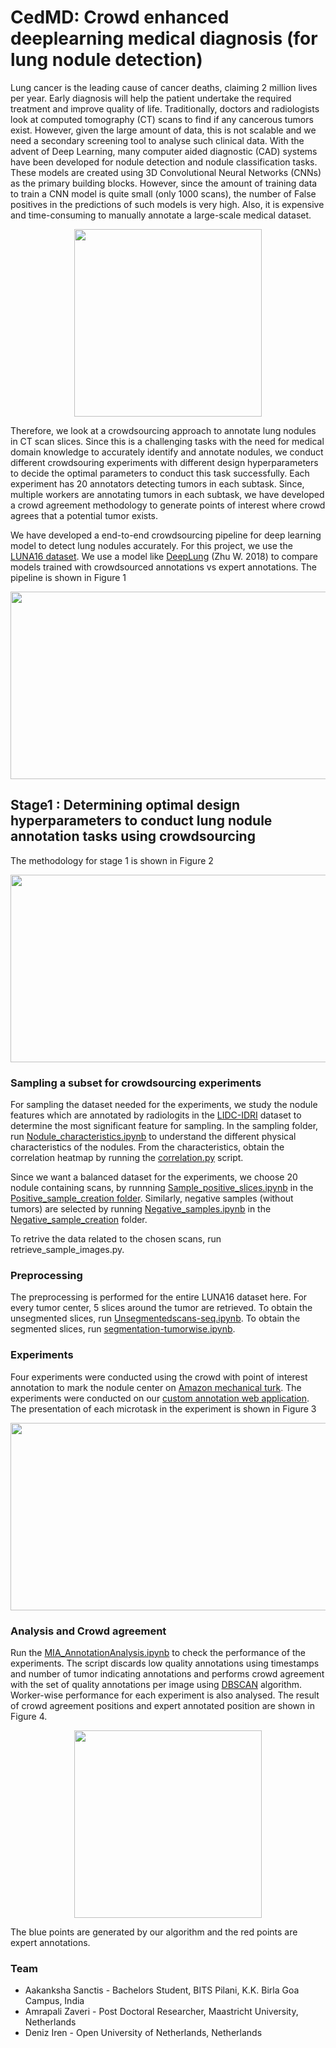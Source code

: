 # CedMD: Crowd enhanced deeplearning medical diagnosis (for lung nodule detection)
Lung cancer is the leading cause of cancer deaths, claiming 2 million lives per year. Early diagnosis will help the patient undertake the required treatment and improve quality of life. Traditionally, doctors and radiologists look at computed tomography (CT) scans to find if any cancerous tumors exist. However, given the large amount of data, this is not scalable and we need a secondary screening tool to analyse such clinical data. With the advent of Deep Learning, many computer aided diagnostic (CAD) systems have been developed for nodule detection and nodule classification tasks. These models are created using 3D Convolutional Neural Networks (CNNs) as the primary building blocks. However, since the amount of training data to train a CNN model is quite small (only 1000 scans), the number of False positives in the predictions of such models is very high. Also, it is expensive and time-consuming to manually annotate a large-scale medical dataset.
<p align="center">
<img src="Figures/scan.gif"  height="300"
     width="300"/>
 </p>

Therefore, we look at a crowdsourcing approach to annotate lung nodules in CT scan slices. Since this is a challenging tasks with the need for medical domain knowledge to accurately identify and annotate nodules, we conduct different crowdsouring experiments with different design hyperparameters to decide the optimal parameters to conduct this task successfully. Each experiment has 20 annotators detecting tumors in each subtask. Since, multiple workers are annotating tumors in each subtask, we have developed a crowd agreement methodology to generate points of interest where crowd agrees that a potential tumor exists.

We have developed a end-to-end crowdsourcing pipeline for deep learning model to detect lung nodules accurately. For this project, we use the [LUNA16 dataset](https://luna16.grand-challenge.org/data/). We use a model like [DeepLung](https://arxiv.org/abs/1801.09555) (Zhu W. 2018) to compare models trained with crowdsourced annotations vs expert annotations. The pipeline is shown in Figure 1 

<p align="center">
<img src="Figures/architecture.jpg"  height="300"
     width="600"/>
 </p>


## Stage1 : Determining optimal design hyperparameters to conduct lung nodule annotation tasks using crowdsourcing

The methodology for stage 1 is shown in Figure 2

<p align="center">
<img src="Figures/crowdsourcing_exp_pipeline.jpg"  height="300"
     width="600"/>
 </p>

### Sampling a subset for crowdsourcing experiments

For sampling the dataset needed for the experiments, we study the nodule features which are annotated by radiologits in the [LIDC-IDRI](https://wiki.cancerimagingarchive.net/display/Public/LIDC-IDRI) dataset to determine the most significant feature for sampling. In the sampling folder, run [Nodule_characteristics.ipynb](sampling/Nodule_characteristics.ipynb) to understand the different physical characteristics of the nodules. From the characteristics, obtain the correlation heatmap by running the [correlation.py](sampling/correlation.py) script.

 Since we want a balanced dataset for the experiments, we choose 20 nodule containing scans, by runnning [Sample_positive_slices.ipynb](sampling/Positive_sample_creation/Sample_positive_slices.ipynb) in the [Positive_sample_creation folder](sampling/Positive_sample_creation). Similarly, negative samples (without tumors) are selected by running [Negative_samples.ipynb](sampling/Negative_sample_creation/Negative_samples.ipynb) in the [Negative_sample_creation](sampling/Negative_sample_creation) folder.

To retrive the data related to the chosen scans, run retrieve_sample_images.py.


### Preprocessing

The preprocessing is performed for the entire LUNA16 dataset here. For every tumor center, 5 slices around the tumor are retrieved. To obtain the unsegmented slices, run [Unsegmentedscans-seq.ipynb](preprocessing/Unsegmentedscans-seq.ipynb). To obtain the segmented slices, run [segmentation-tumorwise.ipynb](preprocessing/segmentation-tumorwise.ipynb).

### Experiments

Four experiments were conducted using the crowd with point of interest annotation to mark the nodule center on [Amazon mechanical turk](https://www.mturk.com/). The experiments were conducted on our [custom annotation web application](http://kitlekaynak.net/mia/medical_poi/main.php). The presentation of each microtask in the experiment is shown in Figure 3

<p align="center">
<img src="Figures/experiments.jpg"  height="300"
     width="600"/>
 </p>



### Analysis and Crowd agreement


Run the [MIA_AnnotationAnalysis.ipynb](Analysis/MIA_AnnotationAnalysis.ipynb) to check the performance of the experiments. The script discards low quality annotations using timestamps and number of tumor indicating annotations and performs crowd agreement with the set of quality annotations per image using [DBSCAN](https://www.aaai.org/Papers/KDD/1996/KDD96-037.pdf) algorithm. Worker-wise performance for each experiment is also analysed. The result of crowd agreement positions and expert annotated position are shown in Figure 4.
<p align="center">
<img src="Figures/crowd_agreement.png"
    height="300"
     width="300"/>
 </p>

The blue points are generated by our algorithm and the red points are expert annotations.


### Team

* Aakanksha Sanctis - Bachelors Student, BITS Pilani, K.K. Birla Goa Campus, India
* Amrapali Zaveri - Post Doctoral Researcher, Maastricht University, Netherlands
* Deniz Iren - Open University of Netherlands, Netherlands
